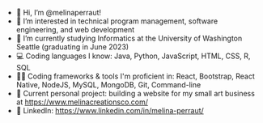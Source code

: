 - 👋 Hi, I’m @melinaperraut!
- 👀 I’m interested in technical program management, software engineering, and web development
- 🌱 I’m currently studying Informatics at the University of Washington Seattle (graduating in June 2023)
- 💻 Coding languages I know: Java, Python, JavaScript, HTML, CSS, R, SQL
- 👩‍💻 Coding frameworks & tools I'm proficient in: React, Bootstrap, React Native, NodeJS, MySQL, MongoDB, Git, Command-line
- 🎨 Current personal project: building a website for my small art business at https://www.melinacreationsco.com/
- 🔗 LinkedIn: https://www.linkedin.com/in/melina-perraut/

<!---
melinaperraut/melinaperraut is a ✨ special ✨ repository because its `README.md` (this file) appears on your GitHub profile.
You can click the Preview link to take a look at your changes.
--->
